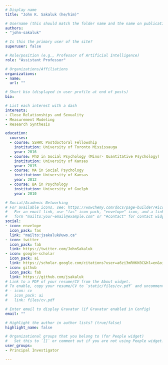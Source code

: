 ```yaml
---
# Display name
title: "John K. Sakaluk (he/him)"

# Username (this should match the folder name and the name on publications)
authors:
- "john-sakaluk"

# Is this the primary user of the site?
superuser: false

# Role/position (e.g., Professor of Artificial Intelligence)
role: "Assistant Professor"

# Organizations/Affiliations
organizations:
- name: 
  url: ""

# Short bio (displayed in user profile at end of posts)
bio: 

# List each interest with a dash
interests:
- Close Relationships and Sexuality
- Measurement Modeling
- Research Synthesis

education:
  courses:
  - course: SSHRC Postdoctoral Fellowship
    institution: University of Toronto Mississauga
    year: 2016
  - course: PhD in Social Psychology (Minor- Quantitative Psychology)
    institution: University of Kansas
    year: 2015
  - course: MA in Social Psychology
    institution: University of Kansas
    year: 2012
  - course: BA in Psychology
    institution: University of Guelph
    year: 2010

# Social/Academic Networking
# For available icons, see: https://wowchemy.com/docs/page-builder/#icons
#   For an email link, use "fas" icon pack, "envelope" icon, and a link in the
#   form "mailto:your-email@example.com" or "#contact" for contact widget.
social:
- icon: envelope
  icon_pack: fas
  link: "mailto:jsakaluk@uwo.ca"
- icon: twitter
  icon_pack: fab
  link: https://twitter.com/JohnSakaluk
- icon: google-scholar
  icon_pack: ai
  link: https://scholar.google.com/citations?user=a6zi3mRHKK0C&hl=en&oi=ao
- icon: github
  icon_pack: fab
  link: https://github.com/jsakaluk
# Link to a PDF of your resume/CV from the About widget.
# To enable, copy your resume/CV to `static/files/cv.pdf` and uncomment the lines below.
# - icon: cv
#   icon_pack: ai
#   link: files/cv.pdf

# Enter email to display Gravatar (if Gravatar enabled in Config)
email: ""

# Highlight the author in author lists? (true/false)
highlight_name: false

# Organizational groups that you belong to (for People widget)
#   Set this to `[]` or comment out if you are not using People widget.
user_groups:
- Principal Investigator

---
```

